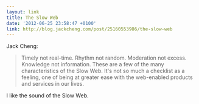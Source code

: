 ```yaml
---
layout: link
title: The Slow Web
date: '2012-06-25 23:58:47 +0100'
link: http://blog.jackcheng.com/post/25160553986/the-slow-web
---
```

Jack Cheng:

> Timely not real-time. Rhythm not random. Moderation not excess. Knowledge not information. These are a few of the many characteristics of the Slow Web. It's not so much a checklist as a feeling, one of being at greater ease with the web-enabled products and services in our lives.

I like the sound of the Slow Web.